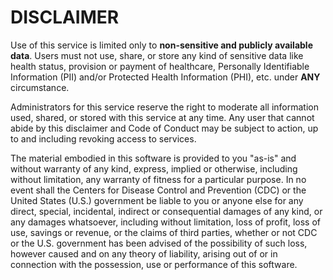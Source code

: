 # DISCLAIMER

Use of this service is limited only to **non-sensitive and publicly available
data**. Users must not use, share, or store any kind of sensitive data like
health status, provision or payment of healthcare, Personally Identifiable
Information (PII) and/or Protected Health Information (PHI), etc. under **ANY**
circumstance.

Administrators for this service reserve the right to moderate all information
used, shared, or stored with this service at any time. Any user that cannot
abide by this disclaimer and Code of Conduct may be subject to action, up to
and including revoking access to services.

The material embodied in this software is provided to you "as-is" and without
warranty of any kind, express, implied or otherwise, including without
limitation, any warranty of fitness for a particular purpose. In no event shall
the Centers for Disease Control and Prevention (CDC) or the United States (U.S.)
government be liable to you or anyone else for any direct, special, incidental,
indirect or consequential damages of any kind, or any damages whatsoever,
including without limitation, loss of profit, loss of use, savings or revenue,
or the claims of third parties, whether or not CDC or the U.S. government has
been advised of the possibility of such loss, however caused and on any theory
of liability, arising out of or in connection with the possession, use or
performance of this software.
